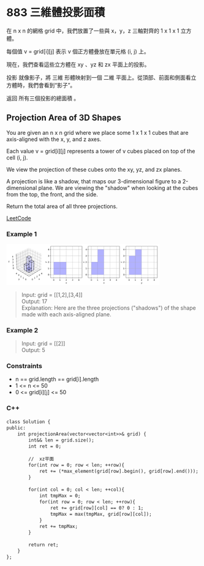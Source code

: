 # 883 三維體投影面積

在 n x n 的網格 grid 中，我們放置了一些與 x，y，z 三軸對齊的 1 x 1 x 1 立方體。

每個值 v = grid[i][j] 表示 v 個正方體疊放在單元格 (i, j) 上。

現在，我們查看這些立方體在 xy 、yz 和 zx 平面上的投影。

投影 就像影子，將 三維 形體映射到一個 二維 平面上。從頂部、前面和側面看立方體時，我們會看到“影子”。

返回 所有三個投影的總面積 。

##  Projection Area of 3D Shapes

You are given an n x n grid where we place some 1 x 1 x 1 cubes that are axis-aligned with the x, y, and z axes.

Each value v = grid[i][j] represents a tower of v cubes placed on top of the cell (i, j).

We view the projection of these cubes onto the xy, yz, and zx planes.

A projection is like a shadow, that maps our 3-dimensional figure to a 2-dimensional plane. We are viewing the "shadow" when looking at the cubes from the top, the front, and the side.

Return the total area of all three projections.

[LeetCode](https://leetcode.cn/problems/projection-area-of-3d-shapes/)

### Example 1

<img src="img/883.png" width = "400"/>

> Input: grid = [[1,2],[3,4]]  
Output: 17  
Explanation: Here are the three projections ("shadows") of the shape made with each axis-aligned plane.  

### Example 2

> Input: grid = [[2]]  
Output: 5

### Constraints

* n == grid.length == grid[i].length
* 1 <= n <= 50
* 0 <= grid[i][j] <= 50

### C++ 

```
class Solution {
public:
    int projectionArea(vector<vector<int>>& grid) {
        int&& len = grid.size();
        int ret = 0;

        //  xz平面
        for(int row = 0; row < len; ++row){
            ret += (*max_element(grid[row].begin(), grid[row].end()));
        }

        for(int col = 0; col < len; ++col){
            int tmpMax = 0;
            for(int row = 0; row < len; ++row){
                ret += grid[row][col] == 0? 0 : 1;
                tmpMax = max(tmpMax, grid[row][col]);
            }
            ret += tmpMax;
        }

        return ret;
    }
};
```